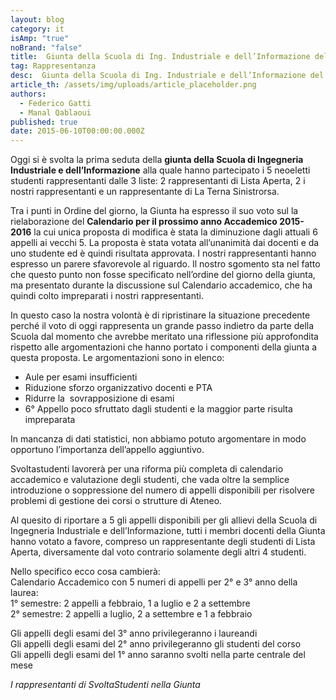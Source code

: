 ```yaml
---
layout: blog
category: it
isAmp: "true"
noBrand: "false"
title:  Giunta della Scuola di Ing. Industriale e dell’Informazione del 18 Giugno
tag: Rappresentanza
desc:  Giunta della Scuola di Ing. Industriale e dell’Informazione del 18 Giugno
article_th: /assets/img/uploads/article_placeholder.png
authors:
  - Federico Gatti
  - Manal Qablaoui
published: true
date: 2015-06-10T00:00:00.000Z
---
```


Oggi si è svolta la prima seduta della **giunta della Scuola di Ingegneria Industriale e dell’Informazione** alla quale hanno partecipato i 5 neoeletti studenti rappresentanti dalle 3 liste: 2 rappresentanti di Lista Aperta, 2 i nostri rappresentanti e un rappresentante di La Terna Sinistrorsa. 

Tra i punti in Ordine del giorno, la Giunta ha espresso il suo voto sul la rielaborazione del **Calendario per il prossimo anno Accademico 2015-2016** la cui unica proposta di modifica è stata la diminuzione dagli attuali 6 appelli ai vecchi 5. La proposta è stata votata all’unanimità dai docenti e da uno studente ed è quindi risultata approvata. I nostri rappresentanti hanno espresso un parere sfavorevole al riguardo. Il nostro sgomento sta nel fatto che questo punto non fosse specificato nell’ordine del giorno della giunta, ma presentato durante la discussione sul Calendario accademico, che ha quindi colto impreparati i nostri rappresentanti. 

In questo caso la nostra volontà è di ripristinare la situazione precedente perché il voto di oggi rappresenta un grande passo indietro da parte della Scuola dal momento che avrebbe meritato una riflessione più approfondita rispetto alle argomentazioni che hanno portato i componenti della giunta a questa proposta. Le argomentazioni sono in elenco:

*   Aule per esami insufficienti
*   Riduzione sforzo organizzativo docenti e PTA
*   Ridurre la  sovrapposizione di esami 
*   6° Appello poco sfruttato dagli studenti e la maggior parte risulta impreparata

In mancanza di dati statistici, non abbiamo potuto argomentare in modo opportuno l’importanza dell’appello aggiuntivo.

Svoltastudenti lavorerà per una riforma più completa di calendario accademico e valutazione degli studenti, che vada oltre la semplice introduzione o soppressione del numero di appelli disponibili per risolvere problemi di gestione dei corsi o strutture di Ateneo.

Al quesito di riportare a 5 gli appelli disponibili per gli allievi della Scuola di Ingegneria Industriale e dell’Informazione, tutti i membri docenti della Giunta hanno votato a favore, compreso un rappresentante degli studenti di Lista Aperta, diversamente dal voto contrario solamente degli altri 4 studenti.

Nello specifico ecco cosa cambierà:  
Calendario Accademico con 5 numeri di appelli per 2° e 3° anno della laurea:  
1° semestre: 2 appelli a febbraio, 1 a luglio e 2 a settembre  
2° semestre: 2 appelli a luglio, 2 a settembre e 1 a febbraio

Gli appelli degli esami del 3° anno privilegeranno i laureandi   
Gli appelli degli esami del 2° anno privilegeranno gli studenti del corso  
Gli appelli degli esami del 1° anno saranno svolti nella parte centrale del mese

_I rappresentanti di SvoltaStudenti nella Giunta_
